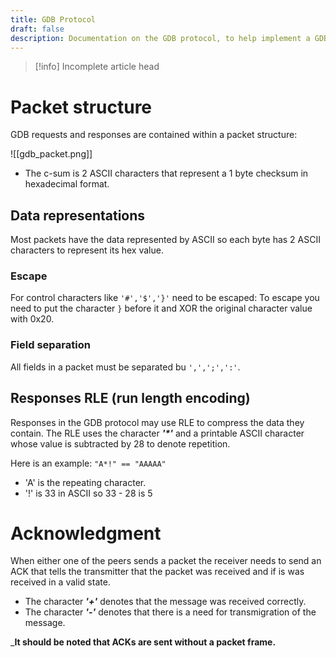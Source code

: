```yaml
---
title: GDB Protocol
draft: false
description: Documentation on the GDB protocol, to help implement a GDB stub.
---
```

> [!info] Incomplete article head

# Packet structure
GDB requests and responses are contained within a packet structure:

![[gdb_packet.png]]

* The c-sum is 2 ASCII characters that represent a 1 byte checksum in hexadecimal format.

## Data representations
Most packets have the data represented by ASCII so each byte has 2 ASCII characters to represent its hex value.

### Escape
For control characters like `'#','$','}'` need to be escaped:
To escape you need to put the character `}` before it and XOR the original character value with 0x20.

### Field separation
All fields in a packet must be separated bu `',',';',':'`.

## Responses RLE (run length encoding)
Responses in the GDB protocol may use RLE to compress the data they contain. 
The RLE uses the character ___'*'___ and a printable ASCII character whose value is subtracted by 28 to denote repetition.

Here is an example:
`"A*!" == "AAAAA"`
* 'A' is the repeating character.
* '!' is 33 in ASCII so 33 - 28 is 5

# Acknowledgment
When either one of the peers sends a packet the receiver needs to send an ACK that tells the transmitter that the packet was received and if is was received in a valid state.

* The character ___'+'___ denotes that the message was received correctly.
* The character ___'-'___ denotes that there is a need for transmigration of the message.

___It should be noted that ACKs are sent without a packet frame.__

